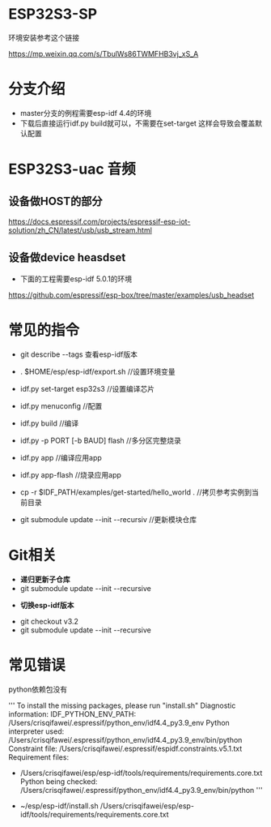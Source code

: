 # ESP32S3-SP

环境安装参考这个链接

https://mp.weixin.qq.com/s/TbulWs86TWMFHB3vj_xS_A

# 分支介绍
* master分支的例程需要esp-idf 4.4的环境
* 下载后直接运行idf.py build就可以，不需要在set-target 这样会导致会覆盖默认配置

# ESP32S3-uac 音频

## 设备做HOST的部分

https://docs.espressif.com/projects/espressif-esp-iot-solution/zh_CN/latest/usb/usb_stream.html

## 设备做device heasdset

* 下面的工程需要esp-idf 5.0.1的环境

https://github.com/espressif/esp-box/tree/master/examples/usb_headset


# 常见的指令
* git describe --tags 查看esp-idf版本
* . $HOME/esp/esp-idf/export.sh  //设置环境变量
* idf.py set-target esp32s3 //设置编译芯片
* idf.py menuconfig //配置

* idf.py build //编译

* idf.py -p PORT [-b BAUD] flash //多分区完整烧录

* idf.py app //编译应用app
* idf.py app-flash //烧录应用app

* cp -r $IDF_PATH/examples/get-started/hello_world . //拷贝参考实例到当前目录
* git submodule update --init --recursiv //更新模块仓库


# Git相关
- **递归更新子仓库**
- git submodule update --init --recursive
* **切换esp-idf版本**
- git checkout v3.2
- git submodule update --init --recursive

# 常见错误
python依赖包没有

'''
To install the missing packages, please run "install.sh"
Diagnostic information:
    IDF_PYTHON_ENV_PATH: /Users/crisqifawei/.espressif/python_env/idf4.4_py3.9_env
    Python interpreter used: /Users/crisqifawei/.espressif/python_env/idf4.4_py3.9_env/bin/python
Constraint file: /Users/crisqifawei/.espressif/espidf.constraints.v5.1.txt
Requirement files:
 - /Users/crisqifawei/esp/esp-idf/tools/requirements/requirements.core.txt
Python being checked: /Users/crisqifawei/.espressif/python_env/idf4.4_py3.9_env/bin/python
'''

-  ~/esp/esp-idf/install.sh /Users/crisqifawei/esp/esp-idf/tools/requirements/requirements.core.txt
